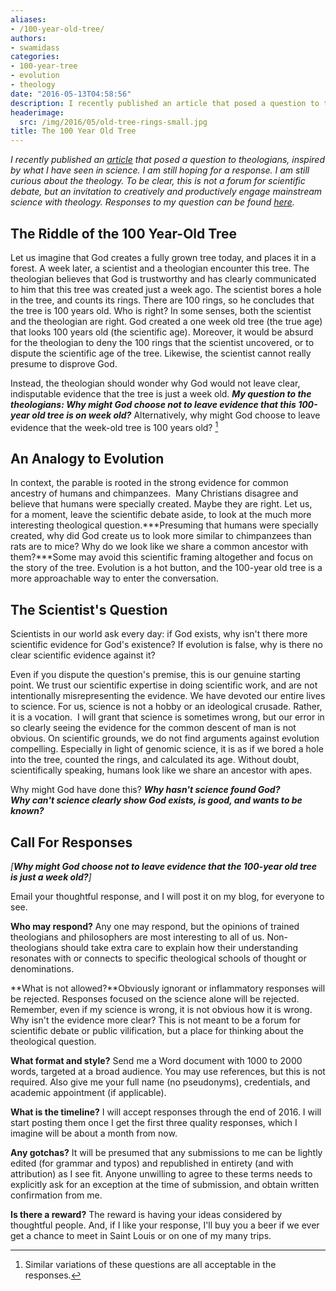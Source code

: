 ```yaml
---
aliases:
- /100-year-old-tree/
authors:
- swamidass
categories:
- 100-year-tree
- evolution
- theology
date: "2016-05-13T04:58:56"
description: I recently published an article that posed a question to theologians, inspired by what I have seen in science. I am still hoping for a response. I am still curious about the theology. To be clear, this is not a forum for scientific debate, but an invitation to creatively and productively engage mainstream science with theology. Responses \[...\]
headerimage:
  src: /img/2016/05/old-tree-rings-small.jpg
title: The 100 Year Old Tree
---
```


*I recently published an [article](http://swami.wustl.edu/evidence-and-evolution) that posed a question to theologians, inspired by what I have seen in science. I am still hoping for a response. I am still curious about the theology. To be clear, this is not a forum for scientific debate, but an invitation to creatively and productively engage mainstream science with theology. Responses to my question can be found [here](https://peacefulscience.org/category/projects/100-year-old-tree/).*

## The Riddle of the 100 Year-Old Tree

Let us imagine that God creates a fully grown tree today, and places it in a forest. A week later, a scientist and a theologian encounter this tree. The theologian believes that God is trustworthy and has clearly communicated to him that this tree was created just a week ago. The scientist bores a hole in the tree, and counts its rings. There are 100 rings, so he concludes that the tree is 100 years old. Who is right? In some senses, both the scientist and the theologian are right. God created a one week old tree (the true age) that looks 100 years old (the scientific age). Moreover, it would be absurd for the theologian to deny the 100 rings that the scientist uncovered, or to dispute the scientific age of the tree. Likewise, the scientist cannot really presume to disprove God.

Instead, the theologian should wonder why God would not leave clear, indisputable evidence that the tree is just a week old. ***My question to the theologians: Why might God choose not to leave evidence that this 100-year old tree is on week old?*** Alternatively, why might God choose to leave evidence that the week-old tree is 100 years old? [^1]

## An Analogy to Evolution

In context, the parable is rooted in the strong evidence for common ancestry of humans and chimpanzees.  Many Christians disagree and believe that humans were specially created. Maybe they are right. Let us, for a moment, leave the scientific debate aside, to look at the much more interesting theological question.***Presuming that humans were specially created, why did God create us to look more similar to chimpanzees than rats are to mice? Why do we look like we share a common ancestor with them?***Some may avoid this scientific framing altogether and focus on the story of the tree. Evolution is a hot button, and the 100-year old tree is a more approachable way to enter the conversation.

## The Scientist's Question

Scientists in our world ask every day: if God exists, why isn't there more scientific evidence for God's existence? If evolution is false, why is there no clear scientific evidence against it?

Even if you dispute the question's premise, this is our genuine starting point. We trust our scientific expertise in doing scientific work, and are not intentionally misrepresenting the evidence. We have devoted our entire lives to science. For us, science is not a hobby or an ideological crusade. Rather, it is a vocation.  I will grant that science is sometimes wrong, but our error in so clearly seeing the evidence for the common descent of man is not obvious. On scientific grounds, we do not find arguments against evolution compelling. Especially in light of genomic science, it is as if we bored a hole into the tree, counted the rings, and calculated its age. Without doubt, scientifically speaking, humans look like we share an ancestor with apes.

Why might God have done this? ***Why hasn't science found God? Why can't science clearly show God exists, is good, and wants to be known?***

## Call For Responses

*[**Why might God choose not to leave evidence that the 100-year old tree is just a week old?**]*

Email your thoughtful response, and I will post it on my blog, for everyone to see.

<div>

**Who may respond?** Any one may respond, but the opinions of trained theologians and philosophers are most interesting to all of us. Non-theologians should take extra care to explain how their understanding resonates with or connects to specific theological schools of thought or denominations.

**What is not allowed?**Obviously ignorant or inflammatory responses will be rejected. Responses focused on the science alone will be rejected. Remember, even if my science is wrong, it is not obvious how it is wrong. Why isn't the evidence more clear? This is not meant to be a forum for scientific debate or public vilification, but a place for thinking about the theological question.

**What format and style?** Send me a Word document with 1000 to 2000 words, targeted at a broad audience. You may use references, but this is not required. Also give me your full name (no pseudonyms), credentials, and academic appointment (if applicable).

</div>

**What is the timeline?** I will accept responses through the end of 2016. I will start posting them once I get the first three quality responses, which I imagine will be about a month from now.

**Any gotchas?** It will be presumed that any submissions to me can be lightly edited (for grammar and typos) and republished in entirety (and with attribution) as I see fit. Anyone unwilling to agree to these terms needs to explicitly ask for an exception at the time of submission, and obtain written confirmation from me.

**Is there a reward?** The reward is having your ideas considered by thoughtful people. And, if I like your response, I'll buy you a beer if we ever get a chance to meet in Saint Louis or on one of my many trips.

[^1]: Similar variations of these questions are all acceptable in the responses.

